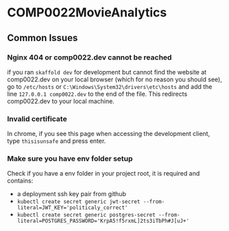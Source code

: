 # COMP0022MovieAnalytics

## Common Issues

### Nginx 404 or comp0022.dev cannot be reached

if you ran `skaffold dev` for development but cannot find the website at comp0022.dev on your local browser (which for no reason you should see), go to `/etc/hosts` or `C:\Windows\System32\drivers\etc\hosts` and add the line `127.0.0.1 comp0022.dev` to the end of the file. This redirects comp0022.dev to your local machine.

### Invalid certificate

In chrome, if you see this page when accessing the development client, type `thisisunsafe` and press enter.

### Make sure you have env folder setup

Check if you have a env folder in your project root, it is required and contains:

- a deployment ssh key pair from github
- `kubectl create secret generic jwt-secret --from-literal=JWT_KEY='politicaly_correct'`
- `kubectl create secret generic postgres-secret --from-literal=POSTGRES_PASSWORD='KrpA5!f5rxmL]2ts3iTbPh#J[uJ+'`
